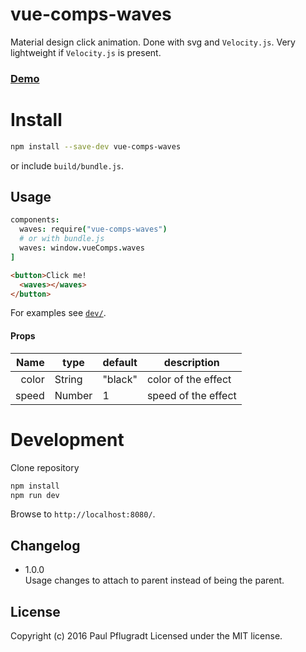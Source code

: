 # vue-comps-waves

Material design click animation. Done with svg and `Velocity.js`.
Very lightweight if `Velocity.js` is present.

### [Demo](https://vue-comps.github.io/vue-comps-waves)

# Install

```sh
npm install --save-dev vue-comps-waves
```
or include `build/bundle.js`.

## Usage

```coffee
components:
  waves: require("vue-comps-waves")
  # or with bundle.js
  waves: window.vueComps.waves
]
```
```html
<button>Click me!
  <waves></waves>
</button>
```

For examples see [`dev/`](dev/).

#### Props
Name | type | default | description
---:| --- | ---| ---
color | String | "black" | color of the effect
speed | Number | 1 | speed of the effect


# Development
Clone repository
```sh
npm install
npm run dev
```
Browse to `http://localhost:8080/`.

## Changelog

- 1.0.0  
Usage changes to attach to parent instead of being the parent.  

## License
Copyright (c) 2016 Paul Pflugradt
Licensed under the MIT license.
